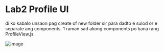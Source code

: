 # Lab2 Profile UI
di ko kabalo unsaon pag create of new folder sir para dadto e sulod or e separate ang components. 1 raman sad akong components po kana rang ProfileView.js

![image](https://github.com/user-attachments/assets/820f6322-a873-4532-bc2b-d1b9cb091b84)
